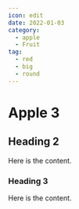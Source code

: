 ```yaml
---
icon: edit
date: 2022-01-03
category:
  - apple
  - Fruit
tag:
  - red
  - big
  - round
---
```

# Apple 3

## Heading 2

Here is the content.

### Heading 3

Here is the content.
